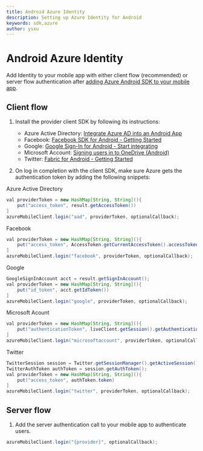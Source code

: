 ```yaml
---
title: Android Azure Identity
description: Setting up Azure Identity for Android
keywords: sdk,azure
author: ysxu
---
```


# Android Azure Identity

Add Identity to your mobile app with either client flow (recommended) or server flow authentication after [adding Azure Android SDK to your mobile app].

## Client flow

1. Install the provider client SDK by following its instructions:
    * Azure Active Directory: [Integrate Azure AD into an Android App]
    * Facebook: [Facebook SDK for Android - Getting Started]
    * Google: [Google Sign-In for Android - Start integrating]
    * Microsoft Account: [Signing users in to OneDrive (Android)]
    * Twitter: [Fabric for Android - Getting Started]

2. On log in completion with the client SDK, make sure Azure gets the authentication token by adding the following snippets:

Azure Active Directory
```java
val providerToken = new HashMap[String, String](){
    put("access_token", result.getAccessToken())
]
azureMobileClient.login("aad", providerToken, optionalCallback);
```

Facebook
```java
val providerToken = new HashMap[String, String](){
    put("access_token", AccessToken.getCurrentAccessToken().accessToken)
]
azureMobileClient.login("facebook", providerToken, optionalCallback);
```

Google
```java
GoogleSignInAccount acct = result.getSignInAccount();
val providerToken = new HashMap[String, String](){
    put("id_token", acct.getIdToken())
]
azureMobileClient.login("google", providerToken, optionalCallback);
```

Microsoft Acount
```java
val providerToken = new HashMap[String, String](){
    put("authenticationToken", liveClient.getSession().getAuthenticationToken())
]
azureMobileClient.login("microsoftaccount", providerToken, optionalCallback);
```

Twitter
```java
TwitterSession session = Twitter.getSessionManager().getActiveSession();
TwitterAuthToken authToken = session.getAuthToken();
val providerToken = new HashMap[String, String](){
    put("access_token", authToken.token)
]
azureMobileClient.login("twitter", providerToken, optionalCallback);
```

## Server flow

1. Add the server authentication call to your mobile app to authenticate users.

```java
azureMobileClient.login("{provider}", optionalCallback);
```

[adding Azure Android SDK to your mobile app]:/sdk/Android/azure/
[Facebook SDK for Android - Getting Started]: https://developers.facebook.com/docs/android/getting-started
[Fabric for Android - Getting Started]: https://docs.fabric.io/android/twitter/log-in-with-twitter.html
[Google Sign-In for Android - Start integrating]: https://developers.google.com/identity/sign-in/android/start-integrating
[Integrate Azure AD into an Android App]: https://azure.microsoft.com/en-us/documentation/articles/active-directory-devquickstarts-android/
[Signing users in to OneDrive (Android)]: https://msdn.microsoft.com/en-us/library/office/dn631821.aspx
